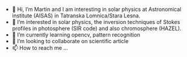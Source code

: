 - 👋 Hi, I’m Martin and I am interesting in solar physics at Astronomical institute (AISAS) in Tatranska Lomnica/Stara Lesna. 
- 👀 I’m interested in solar physics, the inversion techniques of Stokes profiles in photosphere (SIR code) and also chromosphere (HAZEL).
- 🌱 I’m currently learning opencv, pattern recognition
- 💞️ I’m looking to collaborate on scientific article
- 📫 How to reach me ...

<!---
mbenko908/mbenko908 is a ✨ special ✨ repository because its `README.md` (this file) appears on your GitHub profile.
You can click the Preview link to take a look at your changes.
--->
